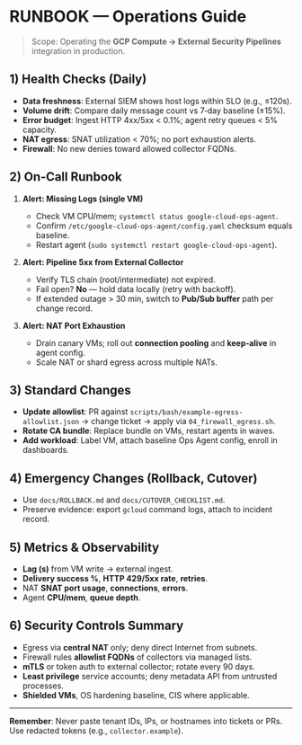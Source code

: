 # RUNBOOK — Operations Guide

> Scope: Operating the **GCP Compute → External Security Pipelines** integration in production.

## 1) Health Checks (Daily)

- **Data freshness**: External SIEM shows host logs within SLO (e.g., ≤120s).
- **Volume drift**: Compare daily message count vs 7‑day baseline (±15%).
- **Error budget**: Ingest HTTP 4xx/5xx < 0.1%; agent retry queues < 5% capacity.
- **NAT egress**: SNAT utilization < 70%; no port exhaustion alerts.
- **Firewall**: No new denies toward allowed collector FQDNs.

## 2) On‑Call Runbook

1. **Alert: Missing Logs (single VM)**
   - Check VM CPU/mem; `systemctl status google-cloud-ops-agent`.
   - Confirm `/etc/google-cloud-ops-agent/config.yaml` checksum equals baseline.
   - Restart agent (`sudo systemctl restart google-cloud-ops-agent`).

2. **Alert: Pipeline 5xx from External Collector**
   - Verify TLS chain (root/intermediate) not expired.
   - Fail open? **No** — hold data locally (retry with backoff).
   - If extended outage > 30 min, switch to **Pub/Sub buffer** path per change record.

3. **Alert: NAT Port Exhaustion**
   - Drain canary VMs; roll out **connection pooling** and **keep‑alive** in agent config.
   - Scale NAT or shard egress across multiple NATs.

## 3) Standard Changes

- **Update allowlist**: PR against `scripts/bash/example-egress-allowlist.json` → change ticket → apply via `04_firewall_egress.sh`.
- **Rotate CA bundle**: Replace bundle on VMs, restart agents in waves.
- **Add workload**: Label VM, attach baseline Ops Agent config, enroll in dashboards.

## 4) Emergency Changes (Rollback, Cutover)

- Use `docs/ROLLBACK.md` and `docs/CUTOVER_CHECKLIST.md`.
- Preserve evidence: export `gcloud` command logs, attach to incident record.

## 5) Metrics & Observability

- **Lag (s)** from VM write → external ingest.
- **Delivery success %**, **HTTP 429/5xx rate**, **retries**.
- NAT **SNAT port usage**, **connections**, **errors**.
- Agent **CPU/mem**, **queue depth**.

## 6) Security Controls Summary

- Egress via **central NAT** only; deny direct Internet from subnets.
- Firewall rules **allowlist FQDNs** of collectors via managed lists.
- **mTLS** or token auth to external collector; rotate every 90 days.
- **Least privilege** service accounts; deny metadata API from untrusted processes.
- **Shielded VMs**, OS hardening baseline, CIS where applicable.

---

**Remember**: Never paste tenant IDs, IPs, or hostnames into tickets or PRs. Use redacted tokens (e.g., `collector.example`).
